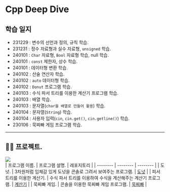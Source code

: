 # Cpp Deep Dive

## 학습 일지
- 231229 : 변수의 선언과 정의, 규칙 학습.
- 231231 : 정수 자료형과 실수 자료형, `unsigned` 학습.
- 240101 : `Char` 자료형, `Bool` 자료형 학습, null 학습.
- 240101 : `const` 제한자, 상수 학습.
- 240101 : 데이터형 변환 학습.
- 240102 : 산술 연산자 학습.
- 240102 : `auto` 데이터형 학습.
- 240102 : `Donut` 프로그램 학습.
- 240103 : 수식 파서 트리를 이용한 계산기 프로그램 학습.
- 240103 : 배열 학습.
- 240103 : 문자열(`char을 배열로 만들어 활용`) 학습.
- 240104 : 문자열(`String`) 학습.
- 240104 : 사용자 입력(`cin`, `cin.get()`, `cin.getline()`) 학습.
- 230106 : 묵찌빠 게임 프로그램 학습.
---

## 👨‍💻 프로젝트.
<img src = "https://github.com/devKobe24/images/blob/main/myFirstCppProgram.gif?raw=true"><br>
| 프로그램 이름. | 프로그램 설명. | 레포지토리 |
| -------- | -------- | -------- |
| 도넛. | 3차원처럼 입체감 있게 도넛을 콘솔로 그려서 보여주는 프로그램. | [도넛](https://github.com/devKobe24/cppDeepDive/tree/main/240102-Donut3D) |
| 피서 트리를 이용한 계산기. | 수식 파서 트리를 이용하여 수식을 계산해주는 계산기 프로그램. | [계산기](https://github.com/devKobe24/cppDeepDive/tree/main/240103-Calculator) |
| 묵찌빠 게임. | 콘솔을 이용한 묵찌빠 게임 프로그램. | [묵찌빠](https://github.com/devKobe24/cppDeepDive/tree/main/240106-RockPaperScissorsGame) |
